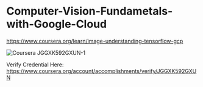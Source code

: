 # Computer-Vision-Fundametals-with-Google-Cloud
https://www.coursera.org/learn/image-understanding-tensorflow-gcp

![Coursera JGGXK592GXUN-1](https://github.com/SamiUddin-tech/Computer-Vision-Fundametals-with-Google-Cloud/assets/81253183/a0f52018-44e3-4d75-8a2a-6a65998617d6)

Verify Credential Here: https://www.coursera.org/account/accomplishments/verify/JGGXK592GXUN

